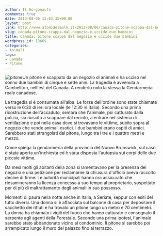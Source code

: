 ```yaml
---
author: Il Gorgonauta
comments: true
date: 2013-08-06 13:03:35+00:00
layout: post
link: http://www.atomodelmale.it/2013/08/06/canada-pitone-scappa-dal-negozio-e-uccide-due-bambini/
slug: canada-pitone-scappa-dal-negozio-e-uccide-due-bambini
title: Canada, pitone scappa dal negozio e uccide due bambini
wordpress_id: 13669
categories:
- Animali
tags:
- Canada
- Pitone
---
```


![pitone](http://www.atomodelmale.it/wp-content/uploads/2013/08/pitone-300x225.jpg)Un pitone è scappato da un negozio di animali e ha ucciso nel sonno due bambini di cinque e sette anni. La tragedia è avvenuta a Cambellton, nell'est del Canada. A renderlo noto la stessa la Gendarmeria reale canadese.

La tragedia si è consumata all'alba. Le forze dell'ordine sono state chiamate verso le 6:30 di ieri ora locale (le 12:30 in Italia). Secondo una prima ricostruzione dell'accaduto, sembra che l'animale, poi catturato dalla polizia, sia riuscito a scappare dal recinto, a entrare nel sistema di ventilazione e poi nella casa dove si trovavano le vittime, subito sopra al negozio che vende animali esotici. I due bambini erano ospiti di amici. Sarebbero stati strangolati dal pitone, lungo tra i tre e i quattro metri e mezzo.

Come spiega la gendarmeria della provincia del Nuovo Brunswick, sul caso è stata aperta un'inchiesta ed è stata disposta l'autopsia sui corpi delle due piccole vittime.


Da mesi molti gli abitanti della zona si lamentavano per la presenza del negozio e una petizione per reclamarne la chiusura d'ufficio aveva raccolto decine di firme. Le autorità municipali hanno ora assicurato che riesamineranno la licenza concessa a suo tempo al proprietario, sospettato per di più di maltrattamento degli animali in suo possesso.

Momenti di paura nella notte anche in Italia, a Seriate, seppur con esiti del tutto diversi. Una donna si è affacciata sul balcone di casa per depositare il sacchetto dei rifiuti e ha trovato un pitone lungo un metro e 70 centimetri. La donna ha chiamato i vigili del fuoco che hanno catturato e consegnato il serpente agli agenti della Forestale. Secondo una prima ipotesi, l'animale sarebbe stato abbandonato vicino al condominio. Il pitone si sarebbe poi arrampicato lungo il muro del palazzo fino al terrazzo.
